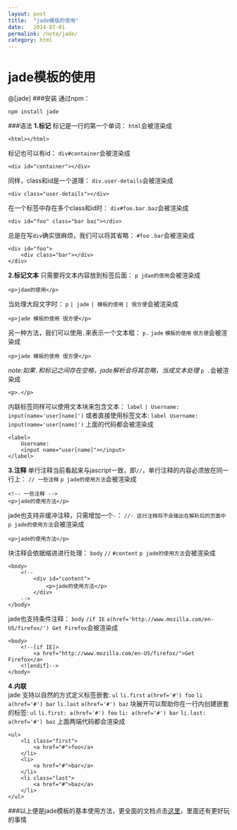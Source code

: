 ```yaml
---
layout: post
title:  "jade模版的使用"
date:   2014-07-01
permalink: /note/jade/
category: html
---
```


jade模板的使用
==============
@[jade]
###安装
通过npm：

    npm install jade
    
###语法
**1.标记**
标记是一行的第一个单词：
`html`会被渲染成

    <html></html>
    
标记也可以有id：
`div#container`会被渲染成

    <div id="container"></div>
    
同样，class和id是一个道理：
`div.user-details`会被渲染成

    <div class="user-details"></div>
    
在一个标签中存在多个class和id时：
`div#foo.bar.baz`会被渲染成

    <div id="foo" class="bar baz"></div>
    
总是在写`div`确实很麻烦，我们可以将其省略：
`#foo`
    `.bar`会被渲染成

    <div id="foo">
        <div class="bar"></div>
    </div>

**2.标记文本**
只需要将文本内容放到标签后面：
`p jdae的使用`会被渲染成

    <p>jdae的使用</p>
    
当处理大段文字时：
`p`
    `| jade`
    `| 模板的使用`
    `| 很方便`会被渲染成

    <p>jade 模板的使用 很方便</p>
    
另一种方法，我们可以使用`.`来表示一个文本框：
`p.`
    `jade`
    `模板的使用`
    `很方便`会被渲染成

    <p>jade 模板的使用 很方便</p>
    
*note:如果`.`和标记之间存在空格，jade解析会将其忽略，当成文本处理*
`p .`会被渲染成

    <p>.</p>
    
内联标签同样可以使用文本块来包含文本：
`label`
    `| Username:`
    `input(name='user[name]')`
或者直接使用标签文本:
`label Username:`
    `input(name='user[name]')`
上面的代码都会被渲染成

    <label>
        Username:
        <input name="user[name]"></input>
    </label>
    
**3.注释**
单行注释当前看起来与jascript一致，即`//`，单行注释的内容必须放在同一行上：
`// 一些注释`
`p jade的使用方法`会被渲染成

    <!-- 一些注释 -->
    <p>jade的使用方法</p>
    
jade也支持非缓冲注释，只需增加一个`-`：
`//- 这行注释将不会输出在解析后的页面中`
`p jade的使用方法`会被渲染成

    <p>jade的使用方法</p>
    
块注释会依据缩进进行处理：
`body`
    `//`
        `#content`
            `p jade的使用方法`会被渲染成

    <body>
        <!--
            <div id="content">
                <p>jade的使用方法</p>
            </div>
        -->
    </body>
    
jade也支持条件注释：
`body`
    `/if IE`
        `a(href='http://www.mozilla.com/en-US/firefox/') Get Firefox`会被渲染成

    <body>
        <!--[if IE]>
            <a href="http://www.mozilla.com/en-US/firefox/">Get Firefox</a>
        <![endif]-->
    </body>

**4.内联**    
jade 支持以自然的方式定义标签嵌套:
`ul`
    `li.first`
        `a(href='#') foo`
    `li`
        `a(href='#') bar`
    `li.last`
        `a(href='#') baz`
块展开可以帮助你在一行内创建嵌套的标签:
`ul`
    `li.first: a(href='#') foo`
    `li: a(href='#') bar`
    `li.last: a(href='#') baz`
上面两端代码都会渲染成

    <ul>
        <li class="first">
            <a href="#">foo</a>
        </li>
        <li>
            <a href="#">bar</a>
        </li>
        <li class="last">
            <a href="#">baz</a>
        </li>
    </ul>
    
###以上便是jade模板的基本使用方法，更全面的文档点击[这里](https://github.com/visionmedia/jade/blob/master/Readme_zh-cn.md)，里面还有更好玩的事情